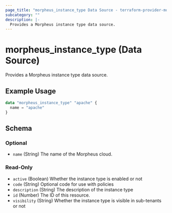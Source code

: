 ```yaml
---
page_title: "morpheus_instance_type Data Source - terraform-provider-morpheus"
subcategory: ""
description: |-
  Provides a Morpheus instance type data source.
---
```


# morpheus_instance_type (Data Source)

Provides a Morpheus instance type data source.

## Example Usage

```terraform
data "morpheus_instance_type" "apache" {
  name = "apache"
}
```

<!-- schema generated by tfplugindocs -->
## Schema

### Optional

- `name` (String) The name of the Morpheus cloud.

### Read-Only

- `active` (Boolean) Whether the instance type is enabled or not
- `code` (String) Optional code for use with policies
- `description` (String) The description of the instance type
- `id` (Number) The ID of this resource.
- `visibility` (String) Whether the instance type is visible in sub-tenants or not